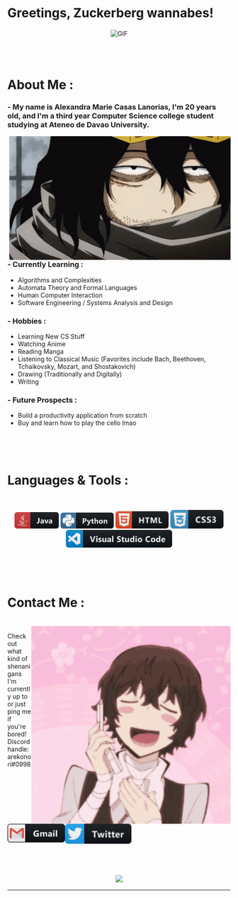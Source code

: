 # Greetings, Zuckerberg wannabes!

<div align="center">
<img hight="300" width="700" alt="GIF" align="center" src="assets\gojo-welcome.gif">
</div>

</br>
</br>
</br>


# About Me :

### - My name is Alexandra Marie Casas Lanorias, I'm 20 years old, and I'm a third year Computer Science college student studying at Ateneo de Davao University.

<img hight="400" width="500" alt="GIF" align="right" src="assets\aizawa-about.gif">

### - Currently Learning :
- Algorithms and Complexities
- Automata Theory and Formal Languages
- Human Computer Interaction
- Software Engineering / Systems Analysis and Design

### - Hobbies : 
- Learning New CS Stuff
- Watching Anime
- Reading Manga
- Listening to Classical Music (Favorites include Bach, Beethoven, Tchaikovsky, Mozart, and Shostakovich)
- Drawing (Traditionally and Digitally)
- Writing

### - Future Prospects :
- Build a productivity application from scratch
- Buy and learn how to play the cello lmao

</br>
</br>
</br>



# Languages & Tools :
</br>

<p align="center">

<!-- For more icons please follow  https://github.com/MikeCodesDotNET/ColoredBadges -->
<img src="assets\icons\java.png" alt="java"  width="100" hight="50">
<img src="assets\icons\python.png" alt="python" width="120" hight="50">
<img src="assets\icons\html.png" alt="html" width="120" hight="50">
<img src="assets\icons\css3.png" alt="css" width="120" hight="50">
<img src="assets\icons\visualstudio_code@3x.png" alt="visualstudio_code" width="240" hight="50">
</br>
</p>
</br>
</br>
</br>



# Contact Me :

<p>
 </br>


<img hight="320" width="450" align="right" alt="GIF" src="assets\dazai-contact.gif">


Check out what kind of shenanigans I'm currently up to or just ping me if you're bored! Discord handle: arekonori#0998

<br>

<a href="mailto:alexandralanorias2002@gmail.com">
 <img align="left" alt="Gmail" width="130" hight="100" src="assets\icons\gmail.png" />
</a>
<a href="https://www.twitter.com/alexversion2002">
  <img align="left" alt="Twitter" width="150" hight="100" src="assets\icons\twitter.png" />
 </p>
 

</br>
</br>
</br>
</br>
</br>
</br>
</br>
</br>
</br>
</br>



<p align="center" >  
  <a href="https://github.com/alexandralanorias/github-readme-stats"> 
<img  src="https://github-readme-stats.vercel.app/api?username=alexandralanorias&&show_icons=true&theme=radical"/>
  </a>
  </p>

*************
